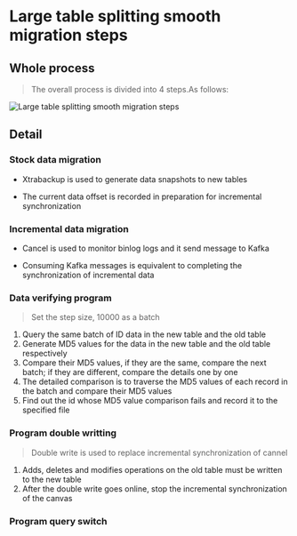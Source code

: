 # Large table splitting smooth migration steps

## Whole process
> The overall process is divided into 4 steps.As follows:

![Large table splitting smooth migration steps](../Material/image/Large%20table%20splitting%20smooth%20migration%20steps%20—%20Whole%20Process.png)

## Detail
### Stock data migration

* Xtrabackup is used to generate data snapshots to new tables

* The current data offset is recorded in preparation for incremental synchronization

### Incremental data migration

* Cancel is used to monitor binlog logs and it send message to Kafka

* Consuming Kafka messages is equivalent to completing the synchronization of incremental data

### Data verifying program
> Set the step size, 10000 as a batch

1. Query the same batch of ID data in the new table and the old table
2. Generate MD5 values for the data in the new table and the old table respectively
3. Compare their MD5 values, if they are the same, compare the next batch; if they are different, compare the details one by one
4. The detailed comparison is to traverse the MD5 values of each record in the batch and compare their MD5 values
5. Find out the id whose MD5 value comparison fails and record it to the specified file

### Program double writting
> Double write is used to replace incremental synchronization of cannel

1. Adds, deletes and modifies operations on the old table must be written to the new table
2. After the double write goes online, stop the incremental synchronization of the canvas

### Program query switch

